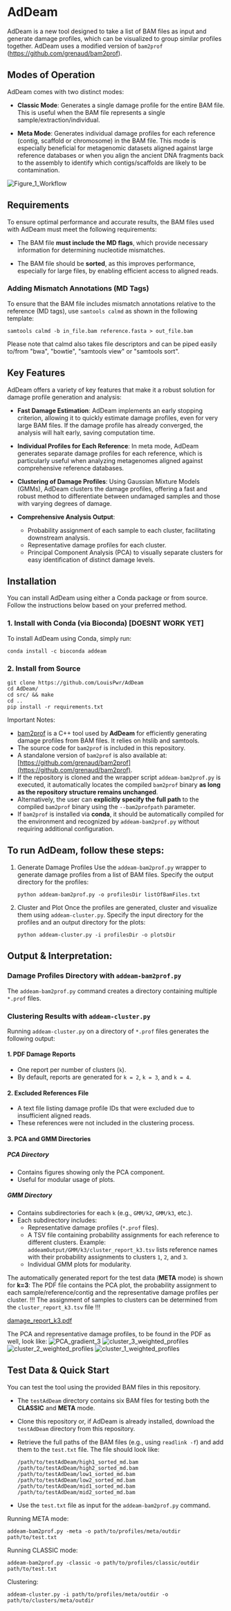 # AdDeam

AdDeam is a new tool designed to take a list of BAM files as input and generate damage profiles, which can be visualized to group similar profiles together. AdDeam uses a modified version of `bam2prof` (https://github.com/grenaud/bam2prof).

## Modes of Operation
AdDeam comes with two distinct modes:

- **Classic Mode**: Generates a single damage profile for the entire BAM file. This is useful when the BAM file represents a single sample/extraction/individual.
  
- **Meta Mode**: Generates individual damage profiles for each reference (contig, scaffold or chromosome) in the BAM file. This mode is especially beneficial for metagenomic datasets aligned against large reference databases or when you align the ancient DNA fragments back to the assembly to identify which contigs/scaffolds are likely to be contamination.

![Figure_1_Workflow](https://github.com/user-attachments/assets/ecdccd79-74b8-48f8-acdf-3c9ad6f7486e)

## Requirements
To ensure optimal performance and accurate results, the BAM files used with AdDeam must meet the following requirements:

- The BAM file **must include the MD flags**, which provide necessary information for determining nucleotide mismatches.
  
- The BAM file should be **sorted**, as this improves performance, especially for large files, by enabling efficient access to aligned reads.

### Adding Mismatch Annotations (MD Tags)
To ensure that the BAM file includes mismatch annotations relative to the reference (MD tags), use `samtools calmd` as shown in the following template:

    samtools calmd -b in_file.bam reference.fasta > out_file.bam

Please note that calmd also takes file descriptors and can be piped easily to/from "bwa", "bowtie", "samtools view" or "samtools sort".

## Key Features
AdDeam offers a variety of key features that make it a robust solution for damage profile generation and analysis:

- **Fast Damage Estimation**: AdDeam implements an early stopping criterion, allowing it to quickly estimate damage profiles, even for very large BAM files. If the damage profile has already converged, the analysis will halt early, saving computation time.

- **Individual Profiles for Each Reference**: In meta mode, AdDeam generates separate damage profiles for each reference, which is particularly useful when analyzing metagenomes aligned against comprehensive reference databases.

- **Clustering of Damage Profiles**: Using Gaussian Mixture Models (GMMs), AdDeam clusters the damage profiles, offering a fast and robust method to differentiate between undamaged samples and those with varying degrees of damage.

- **Comprehensive Analysis Output**:
    - Probability assignment of each sample to each cluster, facilitating downstream analysis.
    - Representative damage profiles for each cluster.
    - Principal Component Analysis (PCA) to visually separate clusters for easy identification of distinct damage levels.


## Installation

You can install AdDeam using either a Conda package or from source. Follow the instructions below based on your preferred method.

### 1. Install with Conda (via Bioconda) [DOESNT WORK YET]
To install AdDeam using Conda, simply run:

    conda install -c bioconda addeam

### 2. Install from Source

    git clone https://github.com/LouisPwr/AdDeam
    cd AdDeam/
    cd src/ && make
    cd ..
    pip install -r requirements.txt

Important Notes:
- [bam2prof](https://github.com/grenaud/bam2prof) is a C++ tool used by **AdDeam** for efficiently generating damage profiles from BAM files. It relies on htslib and samtools.
- The source code for `bam2prof` is included in this repository.
- A standalone version of `bam2prof` is also available at: [https://github.com/grenaud/bam2prof](https://github.com/grenaud/bam2prof).
- If the repository is cloned and the wrapper script `addeam-bam2prof.py` is executed, it automatically locates the compiled `bam2prof` binary **as long as the repository structure remains unchanged**.
- Alternatively, the user can **explicitly specify the full path** to the compiled `bam2prof` binary using the `--bam2profpath` parameter.
- If `bam2prof` is installed via **conda**, it should be automatically compiled for the environment and recognized by `addeam-bam2prof.py` without requiring additional configuration.

## To run AdDeam, follow these steps:

1. Generate Damage Profiles
Use the `addeam-bam2prof.py` wrapper to generate damage profiles from a list of BAM files. Specify the output directory for the profiles:

       python addeam-bam2prof.py -o profilesDir listOfBamFiles.txt

2. Cluster and Plot
Once the profiles are generated, cluster and visualize them using `addeam-cluster.py`. Specify the input directory for the profiles and an output directory for the plots:

       python addeam-cluster.py -i profilesDir -o plotsDir

## Output & Interpretation:

### Damage Profiles Directory with `addeam-bam2prof.py`
The `addeam-bam2prof.py` command creates a directory containing multiple `*.prof` files.

### Clustering Results with `addeam-cluster.py`
Running `addeam-cluster.py` on a directory of `*.prof` files generates the following output:

#### 1. PDF Damage Reports
- One report per number of clusters (`k`).
- By default, reports are generated for `k = 2`, `k = 3`, and `k = 4`.

#### 2. Excluded References File
- A text file listing damage profile IDs that were excluded due to insufficient aligned reads.
- These references were not included in the clustering process.

#### 3. PCA and GMM Directories

##### PCA Directory
- Contains figures showing only the PCA component.
- Useful for modular usage of plots.

##### GMM Directory
- Contains subdirectories for each `k` (e.g., `GMM/k2`, `GMM/k3`, etc.).
- Each subdirectory includes:
  - Representative damage profiles (`*.prof` files).
  - A TSV file containing probability assignments for each reference to different clusters.
    Example: `addeamOutput/GMM/k3/cluster_report_k3.tsv` lists reference names with their probability assignments to clusters `1`, `2`, and `3`.
  - Individual GMM plots for modularity.

The automatically generated report for the test data (**META** mode) is shown for **k=3**:
The PDF file contains the PCA plot, the probability assignment to each sample/reference/contig and the representative damage profiles per cluster.
!!! The assignment of samples to clusters can be determined from the `cluster_report_k3.tsv` file !!!

[damage_report_k3.pdf](https://github.com/user-attachments/files/19324065/damage_report_k3.pdf)

The PCA and representative damage profiles, to be found in the PDF as well, look like:
![PCA_gradient_3](https://github.com/user-attachments/assets/f7e2281d-9bfe-4ecc-91bd-c57706e18c8b)
![cluster_3_weighted_profiles](https://github.com/user-attachments/assets/b87361e7-54c4-4e22-83f1-780574bdbe8a)
![cluster_2_weighted_profiles](https://github.com/user-attachments/assets/bc2becea-9f0d-42a2-99d4-a195a94efb3f)
![cluster_1_weighted_profiles](https://github.com/user-attachments/assets/cfb9f697-d0e3-43de-a5bb-e1b0375ea491)



## Test Data & Quick Start

You can test the tool using the provided BAM files in this repository.

- The `testAdDeam` directory contains six BAM files for testing both the **CLASSIC** and **META** mode.
- Clone this repository or, if AdDeam is already installed, download the `testAdDeam` directory from this repository.
- Retrieve the full paths of the BAM files (e.g., using `readlink -f`) and add them to the `test.txt` file. The file should look like:

      /path/to/testAdDeam/high1_sorted_md.bam
      /path/to/testAdDeam/high2_sorted_md.bam
      /path/to/testAdDeam/low1_sorted_md.bam
      /path/to/testAdDeam/low2_sorted_md.bam
      /path/to/testAdDeam/mid1_sorted_md.bam
      /path/to/testAdDeam/mid2_sorted_md.bam
  
- Use the `test.txt` file as input for the `addeam-bam2prof.py` command.

Running META mode:

`addeam-bam2prof.py -meta -o path/to/profiles/meta/outdir path/to/test.txt`

Running CLASSIC mode:

`addeam-bam2prof.py -classic -o path/to/profiles/classic/outdir path/to/test.txt`

Clustering:

`addeam-cluster.py -i path/to/profiles/meta/outdir -o path/to/clusters/meta/outdir`

